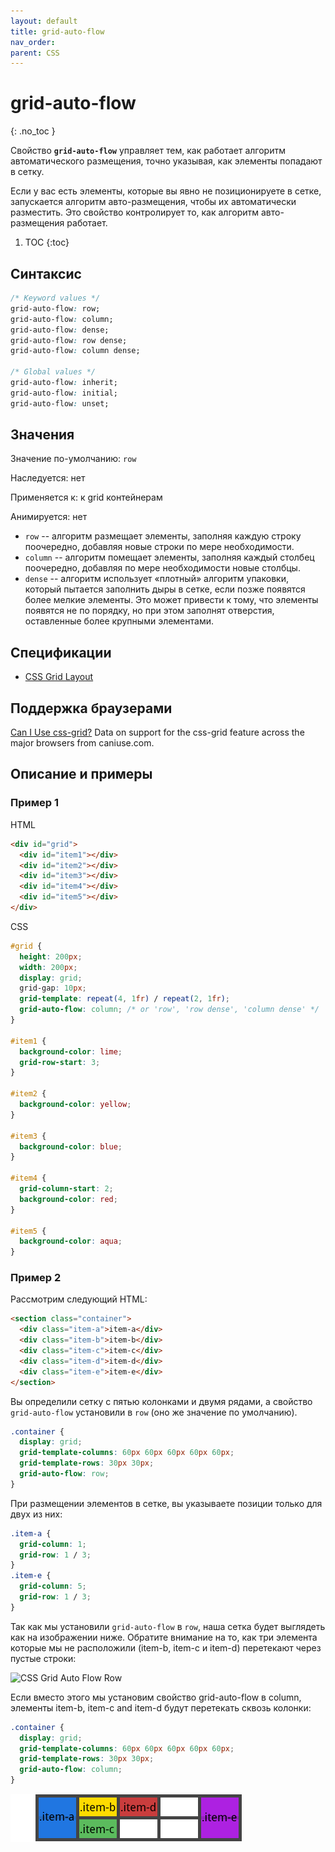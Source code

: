 ```yaml
---
layout: default
title: grid-auto-flow
nav_order:
parent: CSS
---
```


<!-- prettier-ignore-start -->
# grid-auto-flow
{: .no_toc }
<!-- prettier-ignore-end -->

Свойство **`grid-auto-flow`** управляет тем, как работает алгоритм автоматического размещения, точно указывая, как элементы попадают в сетку.

Если у вас есть элементы, которые вы явно не позиционируете в сетке, запускается алгоритм авто-размещения, чтобы их автоматически разместить. Это свойство контролирует то, как алгоритм авто-размещения работает.

<!-- prettier-ignore -->
1. TOC
{:toc}

## Синтаксис

```css
/* Keyword values */
grid-auto-flow: row;
grid-auto-flow: column;
grid-auto-flow: dense;
grid-auto-flow: row dense;
grid-auto-flow: column dense;

/* Global values */
grid-auto-flow: inherit;
grid-auto-flow: initial;
grid-auto-flow: unset;
```

## Значения

Значение по-умолчанию: `row`

Наследуется: нет

Применяется к: к grid контейнерам

Анимируется: нет

- `row` -- алгоритм размещает элементы, заполняя каждую строку поочередно, добавляя новые строки по мере необходимости.
- `column` -- алгоритм помещает элементы, заполняя каждый столбец поочередно, добавляя по мере необходимости новые столбцы.
- `dense` -- алгоритм использует «плотный» алгоритм упаковки, который пытается заполнить дыры в сетке, если позже появятся более мелкие элементы. Это может привести к тому, что элементы появятся не по порядку, но при этом заполнят отверстия, оставленные более крупными элементами.

## Спецификации

- [CSS Grid Layout](https://drafts.csswg.org/css-grid/#propdef-grid-auto-flow)

## Поддержка браузерами

<p class="ciu_embed" data-feature="css-grid" data-periods="future_1,current,past_1,past_2">
  <a href="http://caniuse.com/#feat=css-grid">Can I Use css-grid?</a> Data on support for the css-grid feature across the major browsers from caniuse.com.
</p>

## Описание и примеры

### Пример 1

HTML

```html
<div id="grid">
  <div id="item1"></div>
  <div id="item2"></div>
  <div id="item3"></div>
  <div id="item4"></div>
  <div id="item5"></div>
</div>
```

CSS

```css
#grid {
  height: 200px;
  width: 200px;
  display: grid;
  grid-gap: 10px;
  grid-template: repeat(4, 1fr) / repeat(2, 1fr);
  grid-auto-flow: column; /* or 'row', 'row dense', 'column dense' */
}

#item1 {
  background-color: lime;
  grid-row-start: 3;
}

#item2 {
  background-color: yellow;
}

#item3 {
  background-color: blue;
}

#item4 {
  grid-column-start: 2;
  background-color: red;
}

#item5 {
  background-color: aqua;
}
```

### Пример 2

Рассмотрим следующий HTML:

```html
<section class="container">
  <div class="item-a">item-a</div>
  <div class="item-b">item-b</div>
  <div class="item-c">item-c</div>
  <div class="item-d">item-d</div>
  <div class="item-e">item-e</div>
</section>
```

Вы определили сетку с пятью колонками и двумя рядами, а свойство `grid-auto-flow` установили в `row` (оно же значение по умолчанию).

```css
.container {
  display: grid;
  grid-template-columns: 60px 60px 60px 60px 60px;
  grid-template-rows: 30px 30px;
  grid-auto-flow: row;
}
```

При размещении элементов в сетке, вы указываете позиции только для двух из них:

```css
.item-a {
  grid-column: 1;
  grid-row: 1 / 3;
}
.item-e {
  grid-column: 5;
  grid-row: 1 / 3;
}
```

Так как мы установили `grid-auto-flow` в `row`, наша сетка будет выглядеть как на изображении ниже. Обратите внимание на то, как три элемента которые мы не расположили (item-b, item-c и item-d) перетекают через пустые строки:

![CSS Grid Auto Flow Row](/workspace/uploads/css/grid-auto-flow-row.png)

Если вместо этого мы установим свойство grid-auto-flow в column, элементы item-b, item-c and item-d будут перетекать сквозь колонки:

```css
.container {
  display: grid;
  grid-template-columns: 60px 60px 60px 60px 60px;
  grid-template-rows: 30px 30px;
  grid-auto-flow: column;
}
```

![CSS Grid Auto Flow Column](grid-auto-flow-column.png)
